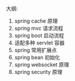 大纲:

1. spring cache 原理
2. spring mvc 请求流程
3. spring boot 启动流程
4. 适配多种 servlet 容器
5. spring 常用扩展点
6. spring bean 初始化
7. spring websocket 原理
8. spring security 原理